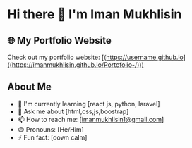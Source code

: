 # Hi there 👋 I'm Iman Mukhlisin

## 🌐 My Portfolio Website
Check out my portfolio website: [(https://username.github.io]((https://imanmukhlisin.github.io/Portofolio-/)))

## About Me
- 🌱 I'm currently learning [react js, python, laravel]
- 💬 Ask me about [html,css,js,boostrap]
- 📫 How to reach me: [imanmukhlisin1@gmail.com]
- 😄 Pronouns: [He/Him]
- ⚡ Fun fact: [down calm]
